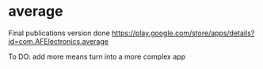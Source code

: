 average
=======

Final publications version done
https://play.google.com/store/apps/details?id=com.AFElectronics.average

To DO:
add more means
turn into a more complex app